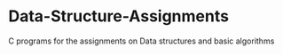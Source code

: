 # Data-Structure-Assignments
C programs for the assignments on Data structures and basic algorithms

